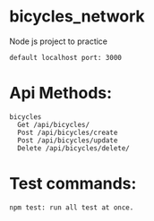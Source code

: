 # bicycles_network
Node js project to practice

    default localhost port: 3000

# Api Methods: 
    bicycles
      Get /api/bicycles/
      Post /api/bicycles/create
      Post /api/bicycles/update
      Delete /api/bicycles/delete/
  
# Test commands: 
    npm test: run all test at once. 
